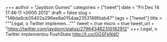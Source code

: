 
+++
author = "Jaydson Gomes"
categories = ["tweet"]
date = "Fri Dec 14 17:46:11 +0000 2012"
draft = false
slug = "146da6cb05402a296ee8a0154aa2353188fbab47"
tags = ["tweet"]
title = """Legal, o Twitter implemen..."""
tweet = true
micro = true
tweet_url = "https://twitter.com/jaydson/status/279643462310182912"
+++
Legal, o Twitter implementou PushState http://t.co/GGSFkNdO
